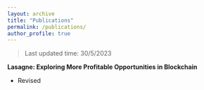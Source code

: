```yaml
---
layout: archive
title: "Publications"
permalink: /publications/
author_profile: true
---
```


> Last updated time: 30/5/2023 

**Lasagne: Exploring More Profitable Opportunities in Blockchain**

- Revised


<div style="display:none">

{% if author.googlescholar %}
  You can also find my articles on `<u><a href="{{author.googlescholar}}">`my Google Scholar profile `</a>`.`</u>`
{% endif %}

{% include base_path %}

{% for post in site.publications reversed %}
  {% include archive-single.html %}
{% endfor %}

</div>
